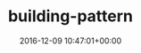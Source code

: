 ---
title:		"building-pattern"
type:		"photos"
mediatype:		"upload"
location:		"TBC"
date:		"2016-12-09 10:47:01+00:00"
album:		"experimental"
filename:		"building-pattern.md"
series:		""
cl_public_id:		"experimental/building-pattern"
cl_version:		1497004427
format:		"tiff"
bytes:		2869740
width:		2158
height:		1440
colours:
- "#EDEDED"
- "#292929"
- "#878787"
exposure_mode:		"Auto"
program:		"Aperture-priority AE"
aperture:		"2.8"
focal_length:		"70.0 mm"
iso:		"200"
shutter_speed:		"1/500"
metering:		"Multi-segment"
flash:		"Off, Did not fire"
white_balance:		"Custom"
colour_temp:		"5400"
has_crop:		"true"
orientation:		"Horizontal (normal)"
camera_model:		"NIKON D800"
lens_info:		"24-70mm f/2.8"
artist:		"No artist info"
x_resolution:		"300"
y_resolution:		"300"
---